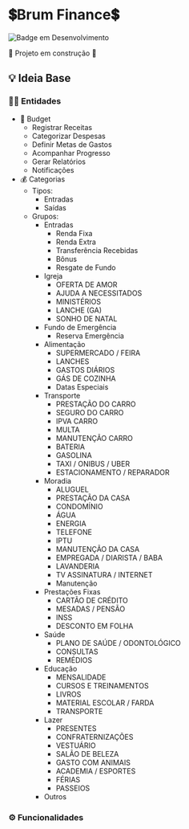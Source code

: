 # **💲Brum Finance💲**

![Badge em Desenvolvimento](http://img.shields.io/static/v1?label=STATUS&message=EM%20DESENVOLVIMENTO&color=YELLOW&style=for-the-badge)

:construction: Projeto em construção :construction:

## 💡 Ideia Base

### 🧑‍🦲 Entidades

* 📝 Budget
    * Registrar Receitas
    * Categorizar Despesas
    * Definir Metas de Gastos
    * Acompanhar Progresso
    * Gerar Relatórios
    * Notificações
* 💰 Categorias
    * Tipos:
        * Entradas                
        * Saídas
    * Grupos:
        * Entradas
            * Renda Fixa
            * Renda Extra
            * Transferência Recebidas
            * Bônus
            * Resgate de Fundo
        * Igreja
            * OFERTA DE AMOR
            * AJUDA A NECESSITADOS
            * MINISTÉRIOS
            * LANCHE (GA)
            * SONHO DE NATAL
        * Fundo de Emergência
            * Reserva Emergência
        * Alimentação
            * SUPERMERCADO / FEIRA
            * LANCHES
            * GASTOS DIÁRIOS
            * GÁS DE COZINHA
            * Datas Especiais
        * Transporte
            * PRESTAÇÃO DO CARRO
            * SEGURO DO CARRO
            * IPVA CARRO
            * MULTA
            * MANUTENÇÃO CARRO
            * BATERIA
            * GASOLINA
            * TAXI / ONIBUS / UBER
            * ESTACIONAMENTO / REPARADOR
        * Moradia
            * ALUGUEL
            * PRESTAÇÃO DA CASA
            * CONDOMÍNIO
            * ÁGUA
            * ENERGIA
            * TELEFONE
            * IPTU
            * MANUTENÇÃO DA CASA 
            * EMPREGADA / DIARISTA / BABA
            * LAVANDERIA
            * TV ASSINATURA / INTERNET
            * Manutenção
        * Prestações Fixas
            * CARTÃO DE CRÉDITO
            * MESADAS / PENSÃO
            * INSS
            * DESCONTO EM FOLHA
        * Saúde
            * PLANO DE SAÚDE / ODONTOLÓGICO
            * CONSULTAS
            * REMÉDIOS
        * Educação
            * MENSALIDADE
            * CURSOS E TREINAMENTOS
            * LIVROS
            * MATERIAL ESCOLAR / FARDA
            * TRANSPORTE
        * Lazer
            * PRESENTES
            * CONFRATERNIZAÇÕES
            * VESTUÁRIO
            * SALÃO DE BELEZA
            * GASTO COM ANIMAIS 
            * ACADEMIA / ESPORTES
            * FÉRIAS
            * PASSEIOS
        * Outros

### ⚙️ Funcionalidades
